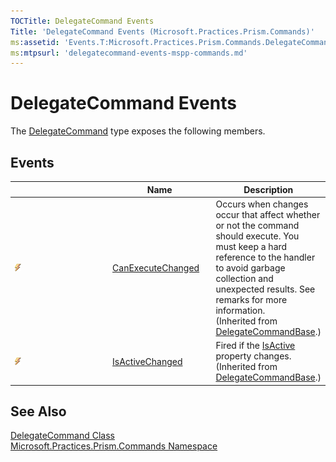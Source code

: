 ```yaml
---
TOCTitle: DelegateCommand Events
Title: 'DelegateCommand Events (Microsoft.Practices.Prism.Commands)'
ms:assetid: 'Events.T:Microsoft.Practices.Prism.Commands.DelegateCommand'
ms:mtpsurl: 'delegatecommand-events-mspp-commands.md'
---
```


# DelegateCommand Events

The [DelegateCommand](/patterns-practices/reference/delegatecommand-class-mspp-commands) type exposes the following members.

## Events

<table>
<colgroup>
<col width="33%" />
<col width="33%" />
<col width="33%" />
</colgroup>
<thead>
<tr class="header">
<th> </th>
<th>Name</th>
<th>Description</th>
</tr>
</thead>
<tbody>
<tr class="odd">
<td><img src="/patterns-practices/reference/images/pubevent.gif" alt="Public event"/></td>
<td><a href="/patterns-practices/reference/delegatecommandbase-canexecutechanged-event-mspp-commands" data-raw-source="[CanExecuteChanged](/patterns-practices/reference/delegatecommandbase-canexecutechanged-event-mspp-commands)">CanExecuteChanged</a></td>
<td><div class="summary">
Occurs when changes occur that affect whether or not the command should execute. You must keep a hard reference to the handler to avoid garbage collection and unexpected results. See remarks for more information.
</div>
(Inherited from <a href="/patterns-practices/reference/delegatecommandbase-class-mspp-commands" data-raw-source="[DelegateCommandBase](/patterns-practices/reference/delegatecommandbase-class-mspp-commands)">DelegateCommandBase</a>.)</td>
</tr>
<tr class="even">
<td><img src="/patterns-practices/reference/images/pubevent.gif" alt="Public event"/></td>
<td><a href="/patterns-practices/reference/delegatecommandbase-isactivechanged-event-mspp-commands" data-raw-source="[IsActiveChanged](/patterns-practices/reference/delegatecommandbase-isactivechanged-event-mspp-commands)">IsActiveChanged</a></td>
<td><div class="summary">
Fired if the <a href="/patterns-practices/reference/delegatecommandbase-isactive-property-mspp-commands" data-raw-source="[IsActive](/patterns-practices/reference/delegatecommandbase-isactive-property-mspp-commands)">IsActive</a> property changes.
</div>
(Inherited from <a href="/patterns-practices/reference/delegatecommandbase-class-mspp-commands" data-raw-source="[DelegateCommandBase](/patterns-practices/reference/delegatecommandbase-class-mspp-commands)">DelegateCommandBase</a>.)</td>
</tr>
</tbody>
</table>

## See Also

[DelegateCommand Class](/patterns-practices/reference/delegatecommand-class-mspp-commands)  
[Microsoft.Practices.Prism.Commands Namespace](/patterns-practices/reference/mspp-commands-namespace)  